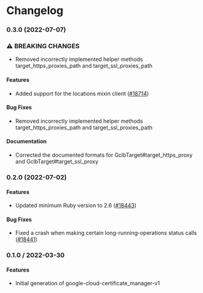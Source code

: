 # Changelog

### 0.3.0 (2022-07-07)

### ⚠ BREAKING CHANGES

* Removed incorrectly implemented helper methods target_https_proxies_path and target_ssl_proxies_path

#### Features

* Added support for the locations mixin client ([#18714](https://github.com/googleapis/google-cloud-ruby/issues/18714)) 
#### Bug Fixes

* Removed incorrectly implemented helper methods target_https_proxies_path and target_ssl_proxies_path 
#### Documentation

* Corrected the documented formats for GclbTarget#target_https_proxy and GclbTarget#target_ssl_proxy 

### 0.2.0 (2022-07-02)

#### Features

* Updated minimum Ruby version to 2.6 ([#18443](https://github.com/googleapis/google-cloud-ruby/issues/18443)) 
#### Bug Fixes

* Fixed a crash when making certain long-running-operations status calls ([#18441](https://github.com/googleapis/google-cloud-ruby/issues/18441)) 

### 0.1.0 / 2022-03-30

#### Features

* Initial generation of google-cloud-certificate_manager-v1
